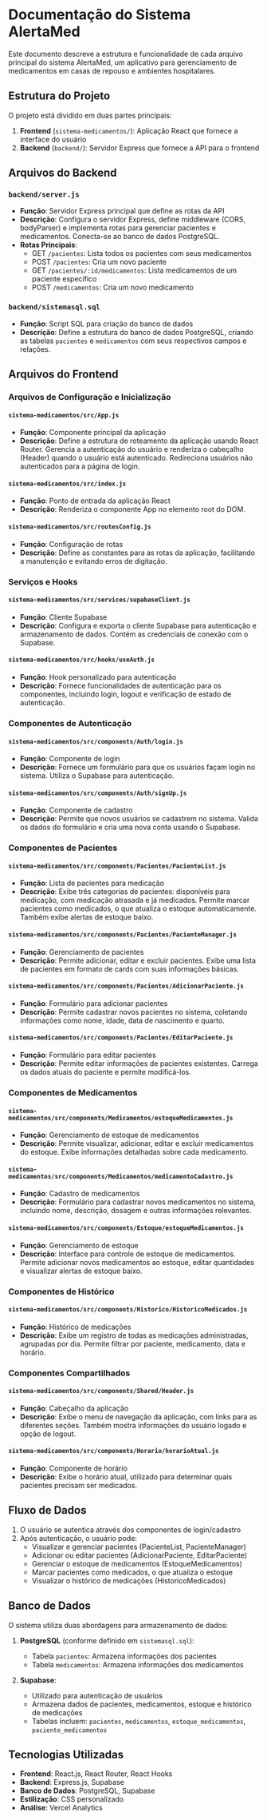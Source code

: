 # Documentação do Sistema AlertaMed

Este documento descreve a estrutura e funcionalidade de cada arquivo principal do sistema AlertaMed, um aplicativo para gerenciamento de medicamentos em casas de repouso e ambientes hospitalares.

## Estrutura do Projeto

O projeto está dividido em duas partes principais:

1. **Frontend** (`sistema-medicamentos/`): Aplicação React que fornece a interface do usuário
2. **Backend** (`backend/`): Servidor Express que fornece a API para o frontend

## Arquivos do Backend

### `backend/server.js`
- **Função**: Servidor Express principal que define as rotas da API
- **Descrição**: Configura o servidor Express, define middleware (CORS, bodyParser) e implementa rotas para gerenciar pacientes e medicamentos. Conecta-se ao banco de dados PostgreSQL.
- **Rotas Principais**:
  - GET `/pacientes`: Lista todos os pacientes com seus medicamentos
  - POST `/pacientes`: Cria um novo paciente
  - GET `/pacientes/:id/medicamentos`: Lista medicamentos de um paciente específico
  - POST `/medicamentos`: Cria um novo medicamento

### `backend/sistemasql.sql`
- **Função**: Script SQL para criação do banco de dados
- **Descrição**: Define a estrutura do banco de dados PostgreSQL, criando as tabelas `pacientes` e `medicamentos` com seus respectivos campos e relações.

## Arquivos do Frontend

### Arquivos de Configuração e Inicialização

#### `sistema-medicamentos/src/App.js`
- **Função**: Componente principal da aplicação
- **Descrição**: Define a estrutura de roteamento da aplicação usando React Router. Gerencia a autenticação do usuário e renderiza o cabeçalho (Header) quando o usuário está autenticado. Redireciona usuários não autenticados para a página de login.

#### `sistema-medicamentos/src/index.js`
- **Função**: Ponto de entrada da aplicação React
- **Descrição**: Renderiza o componente App no elemento root do DOM.

#### `sistema-medicamentos/src/routesConfig.js`
- **Função**: Configuração de rotas
- **Descrição**: Define as constantes para as rotas da aplicação, facilitando a manutenção e evitando erros de digitação.

### Serviços e Hooks

#### `sistema-medicamentos/src/services/supabaseClient.js`
- **Função**: Cliente Supabase
- **Descrição**: Configura e exporta o cliente Supabase para autenticação e armazenamento de dados. Contém as credenciais de conexão com o Supabase.

#### `sistema-medicamentos/src/hooks/useAuth.js`
- **Função**: Hook personalizado para autenticação
- **Descrição**: Fornece funcionalidades de autenticação para os componentes, incluindo login, logout e verificação de estado de autenticação.

### Componentes de Autenticação

#### `sistema-medicamentos/src/components/Auth/login.js`
- **Função**: Componente de login
- **Descrição**: Fornece um formulário para que os usuários façam login no sistema. Utiliza o Supabase para autenticação.

#### `sistema-medicamentos/src/components/Auth/signUp.js`
- **Função**: Componente de cadastro
- **Descrição**: Permite que novos usuários se cadastrem no sistema. Valida os dados do formulário e cria uma nova conta usando o Supabase.

### Componentes de Pacientes

#### `sistema-medicamentos/src/components/Pacientes/PacienteList.js`
- **Função**: Lista de pacientes para medicação
- **Descrição**: Exibe três categorias de pacientes: disponíveis para medicação, com medicação atrasada e já medicados. Permite marcar pacientes como medicados, o que atualiza o estoque automaticamente. Também exibe alertas de estoque baixo.

#### `sistema-medicamentos/src/components/Pacientes/PacienteManager.js`
- **Função**: Gerenciamento de pacientes
- **Descrição**: Permite adicionar, editar e excluir pacientes. Exibe uma lista de pacientes em formato de cards com suas informações básicas.

#### `sistema-medicamentos/src/components/Pacientes/AdicionarPaciente.js`
- **Função**: Formulário para adicionar pacientes
- **Descrição**: Permite cadastrar novos pacientes no sistema, coletando informações como nome, idade, data de nascimento e quarto.

#### `sistema-medicamentos/src/components/Pacientes/EditarPaciente.js`
- **Função**: Formulário para editar pacientes
- **Descrição**: Permite editar informações de pacientes existentes. Carrega os dados atuais do paciente e permite modificá-los.

### Componentes de Medicamentos

#### `sistema-medicamentos/src/components/Medicamentos/estoqueMedicamentos.js`
- **Função**: Gerenciamento de estoque de medicamentos
- **Descrição**: Permite visualizar, adicionar, editar e excluir medicamentos do estoque. Exibe informações detalhadas sobre cada medicamento.

#### `sistema-medicamentos/src/components/Medicamentos/medicamentoCadastro.js`
- **Função**: Cadastro de medicamentos
- **Descrição**: Formulário para cadastrar novos medicamentos no sistema, incluindo nome, descrição, dosagem e outras informações relevantes.

#### `sistema-medicamentos/src/components/Estoque/estoqueMedicamentos.js`
- **Função**: Gerenciamento de estoque
- **Descrição**: Interface para controle de estoque de medicamentos. Permite adicionar novos medicamentos ao estoque, editar quantidades e visualizar alertas de estoque baixo.

### Componentes de Histórico

#### `sistema-medicamentos/src/components/Historico/HistoricoMedicados.js`
- **Função**: Histórico de medicações
- **Descrição**: Exibe um registro de todas as medicações administradas, agrupadas por dia. Permite filtrar por paciente, medicamento, data e horário.

### Componentes Compartilhados

#### `sistema-medicamentos/src/components/Shared/Header.js`
- **Função**: Cabeçalho da aplicação
- **Descrição**: Exibe o menu de navegação da aplicação, com links para as diferentes seções. Também mostra informações do usuário logado e opção de logout.

#### `sistema-medicamentos/src/components/Horario/horarioAtual.js`
- **Função**: Componente de horário
- **Descrição**: Exibe o horário atual, utilizado para determinar quais pacientes precisam ser medicados.

## Fluxo de Dados

1. O usuário se autentica através dos componentes de login/cadastro
2. Após autenticação, o usuário pode:
   - Visualizar e gerenciar pacientes (PacienteList, PacienteManager)
   - Adicionar ou editar pacientes (AdicionarPaciente, EditarPaciente)
   - Gerenciar o estoque de medicamentos (EstoqueMedicamentos)
   - Marcar pacientes como medicados, o que atualiza o estoque
   - Visualizar o histórico de medicações (HistoricoMedicados)

## Banco de Dados

O sistema utiliza duas abordagens para armazenamento de dados:

1. **PostgreSQL** (conforme definido em `sistemasql.sql`):
   - Tabela `pacientes`: Armazena informações dos pacientes
   - Tabela `medicamentos`: Armazena informações dos medicamentos

2. **Supabase**:
   - Utilizado para autenticação de usuários
   - Armazena dados de pacientes, medicamentos, estoque e histórico de medicações
   - Tabelas incluem: `pacientes`, `medicamentos`, `estoque_medicamentos`, `paciente_medicamentos`

## Tecnologias Utilizadas

- **Frontend**: React.js, React Router, React Hooks
- **Backend**: Express.js, Supabase
- **Banco de Dados**: PostgreSQL, Supabase
- **Estilização**: CSS personalizado
- **Análise**: Vercel Analytics

